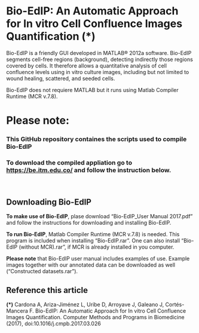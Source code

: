 # Bio-EdIP: An Automatic Approach for In vitro Cell Confluence Images Quantification (*)

Bio-EdIP is a friendly GUI developed in MATLAB® 2012a software. Bio-EdIP segments cell-free regions (background), detecting indirectly those regions covered by cells. It therefore allows a quantitative analysis of cell confluence levels using in vitro culture images, including but not limited to wound healing, scattered, and seeded cells.

Bio-EdIP does not requiere MATLAB but it runs using Matlab Compiler Runtime (MCR v.7.8).

# Please note:
### This GitHub repository containes the scripts used to compile Bio-EdIP

### To download the compiled appliation go to https://be.itm.edu.co/ and follow the instruction below.

<br/>

## Downloading Bio-EdIP

**To make use of Bio-EdIP**, plase download “Bio-EdIP_User Manual 2017.pdf” and follow the instructions for downloading and installing Bio-EdIP.

**To run Bio-EdIP**, Matlab Compiler Runtime (MCR v.7.8) is needed. This program is included when installing “Bio-EdIP.rar”. One can also install “Bio-EdIP (without MCR).rar”, if MCR is already installed in you computer.

**Please note** that Bio-EdIP user manual includes examples of use. Example images together with our annotated data can be downloaded as well (“Constructed datasets.rar”).


## Reference this article
**(*)** Cardona A, Ariza-Jiménez L, Uribe D, Arroyave J, Galeano J, Cortés-Mancera F. Bio-EdIP: An Automatic Approach for In vitro Cell Confluence Images Quantification. Computer Methods and Programs in Biomedicine (2017), doi:10.1016/j.cmpb.2017.03.026
